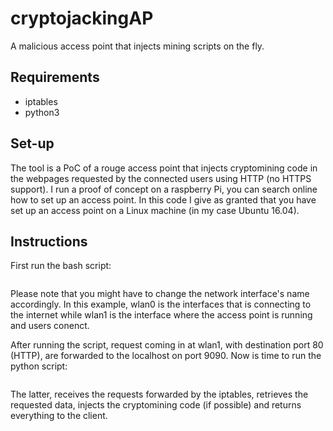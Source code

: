 # cryptojackingAP
A malicious access point that injects mining scripts on the fly.
## Requirements
- iptables
- python3

## Set-up
The tool is a PoC of a rouge access point that injects cryptomining code in the webpages
requested by the connected users using HTTP (no HTTPS support). I run a proof of concept on a raspberry Pi, you can search online how to set up an access point. In this code I give as granted that you have set up an access point on a Linux machine (in my case Ubuntu 16.04).

## Instructions
First run the bash script:
```$ sudo iptables\_maliciousAP.sh
```
Please note that you might have to change the network interface's name accordingly. 
In this example, wlan0 is the interfaces that is connecting to the internet while 
wlan1 is the interface where the access point is running and users conenct.

After running the script, request coming in at wlan1, with destination port 80 (HTTP), are forwarded 
to the localhost on port 9090. Now is time to run the python script:
``` python3 iptables_maliciousAP.sh
```
The latter, receives the requests forwarded by the iptables, retrieves the requested data, 
injects the cryptomining code (if possible) and returns everything to the client. 

